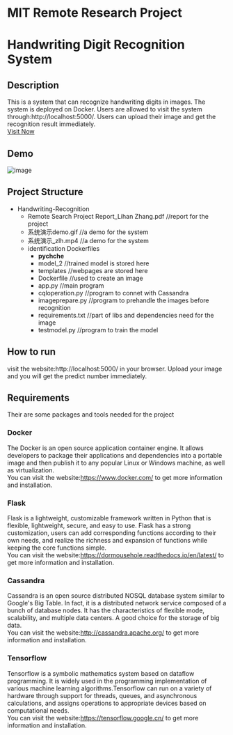 # MIT Remote Research Project 
Handwriting Digit Recognition System
===

Description
---
This is a system that can recognize handwriting digits in images. The system is deployed on Docker. Users are allowed to visit the system through:http://localhost:5000/. Users can upload their image and get the recognition result immediately.<br>
[Visit Now](http://localhost:5000/)

Demo
---
![image](https://github.com/zlhmyl/Handwriting-Recognition/blob/master/系统演示demo.gif)

Project Structure
---
* Handwriting-Recognition
  * Remote Search Project Report_Lihan Zhang.pdf //report for the project
  * 系统演示demo.gif //a demo for the system
  * 系统演示_zlh.mp4 //a demo for the system
  * identification Dockerfiles 
    * __pychche__
    * model_2  //trained model is stored here
    * templates  //webpages are stored here
    * Dockerfile //used to create an image
    * app.py //main program
    * cqloperation.py  //program to connet with Cassandra
    * imageprepare.py  //program to prehandle the images before recognition
    * requirements.txt //part of libs and dependencies need for the image
    * testmodel.py //program to train the model
  


How to run
---
visit the website:http://localhost:5000/ in your browser. Upload your image and you will get the predict number immediately.


Requirements
---
Their are some packages and tools needed for the project
### Docker
The Docker is an open source application container engine. It allows developers to package their applications and dependencies into a portable image and then publish it to any popular Linux or Windows machine, as well as virtualization.<br>
You can visit the website:https://www.docker.com/ to get more information and installation.

### Flask
Flask is a lightweight, customizable framework written in Python that is flexible, lightweight, secure, and easy to use. Flask has a strong customization, users can add corresponding functions according to their own needs, and realize the richness and expansion of functions while keeping the core functions simple. <br>
You can visit the website:https://dormousehole.readthedocs.io/en/latest/ to get more information and installation.


### Cassandra
Cassandra is an open source distributed NOSQL database system similar to Google's Big Table. In fact, it is a distributed network service composed of a bunch of database nodes. It has the characteristics of flexible mode, scalability, and multiple data centers. A good choice for the storage of big data.<br>
You can visit the website:http://cassandra.apache.org/ to get more information and installation.

### Tensorflow
Tensorflow is a symbolic mathematics system based on dataflow programming. It is widely used in the programming implementation of various machine learning algorithms.Tensorflow can run on a variety of hardware through support for threads, queues, and asynchronous calculations, and assigns operations to appropriate devices based on computational needs.<br>
You can visit the website:https://tensorflow.google.cn/ to get more information and installation.







